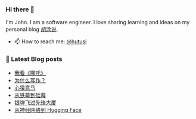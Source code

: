 ### Hi there 👋

<!--
**hutusi/hutusi** is a ✨ _special_ ✨ repository because its `README.md` (this file) appears on your GitHub profile.

Here are some ideas to get you started:

- 🔭 I’m currently working on ...
- 🌱 I’m currently learning ...
- 👯 I’m looking to collaborate on ...
- 🤔 I’m looking for help with ...
- 💬 Ask me about ...
- 📫 How to reach me: ...
- 😄 Pronouns: ...
- ⚡ Fun fact: ...
-->

I'm John. I am a software engineer. I love sharing learning and ideas on my personal blog [胡涂说](https://hutusi.com/).

- 📫 How to reach me: [@hutusi](https://twitter.com/hutusi)

### 📝 Latest Blog posts
<!-- BLOG-POST-LIST:START -->
- [我看《哪吒》](https://hutusi.com/articles/ne-zha)
- [为什么写作？](https://hutusi.com/articles/why-write)
- [心猿意马](https://hutusi.com/articles/restless-mind-2024-review)
- [从铁幕到硅幕](https://hutusi.com/articles/the-silicon-curtain)
- [银弹飞过先锋大厦](https://hutusi.com/articles/the-history-of-software-engineering)
- [从神经网络到 Hugging Face](https://hutusi.com/articles/the-history-of-neural-networks)
<!-- BLOG-POST-LIST:END -->
